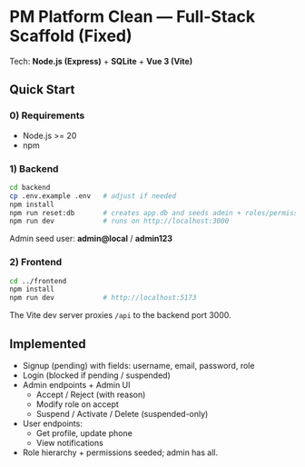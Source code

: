 # PM Platform Clean — Full-Stack Scaffold (Fixed)

Tech: **Node.js (Express)** + **SQLite** + **Vue 3 (Vite)**

## Quick Start

### 0) Requirements
- Node.js >= 20
- npm

### 1) Backend
```bash
cd backend
cp .env.example .env   # adjust if needed
npm install
npm run reset:db       # creates app.db and seeds admin + roles/permissions
npm run dev            # runs on http://localhost:3000
```

Admin seed user: **admin@local** / **admin123**

### 2) Frontend
```bash
cd ../frontend
npm install
npm run dev            # http://localhost:5173
```

The Vite dev server proxies `/api` to the backend port 3000.

## Implemented
- Signup (pending) with fields: username, email, password, role
- Login (blocked if pending / suspended)
- Admin endpoints + Admin UI
  - Accept / Reject (with reason)
  - Modify role on accept
  - Suspend / Activate / Delete (suspended-only)
- User endpoints:
  - Get profile, update phone
  - View notifications
- Role hierarchy + permissions seeded; admin has all.
